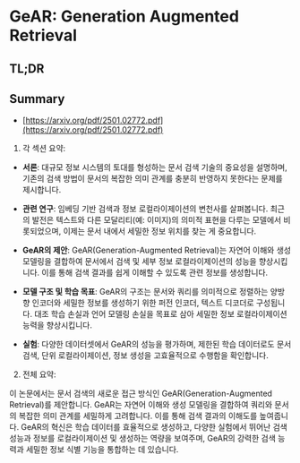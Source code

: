 # GeAR: Generation Augmented Retrieval
## TL;DR
## Summary
- [https://arxiv.org/pdf/2501.02772.pdf](https://arxiv.org/pdf/2501.02772.pdf)

1. 각 섹션 요약:

- **서론**: 대규모 정보 시스템의 토대를 형성하는 문서 검색 기술의 중요성을 설명하며, 기존의 검색 방법이 문서의 복잡한 의미 관계를 충분히 반영하지 못한다는 문제를 제시합니다.

- **관련 연구**: 임베딩 기반 검색과 정보 로컬라이제이션의 변천사를 살펴봅니다. 최근의 발전은 텍스트와 다른 모달리티(예: 이미지)의 의미적 표현을 다루는 모델에서 비롯되었으며, 이제는 문서 내에서 세밀한 정보 위치를 찾는 게 중요합니다.

- **GeAR의 제안**: GeAR(Generation-Augmented Retrieval)는 자연어 이해와 생성 모델링을 결합하여 문서에서 검색 및 세부 정보 로컬라이제이션의 성능을 향상시킵니다. 이를 통해 검색 결과를 쉽게 이해할 수 있도록 관련 정보를 생성합니다.

- **모델 구조 및 학습 목표**: GeAR의 구조는 문서와 쿼리를 의미적으로 정렬하는 양방향 인코더와 세밀한 정보를 생성하기 위한 퍼전 인코더, 텍스트 디코더로 구성됩니다. 대조 학습 손실과 언어 모델링 손실을 목표로 삼아 세밀한 정보 로컬라이제이션 능력을 향상시킵니다.

- **실험**: 다양한 데이터셋에서 GeAR의 성능을 평가하며, 제한된 학습 데이터로도 문서 검색, 단위 로컬라이제이션, 정보 생성을 고효율적으로 수행함을 확인합니다.

2. 전체 요약:

이 논문에서는 문서 검색의 새로운 접근 방식인 GeAR(Generation-Augmented Retrieval)를 제안합니다. GeAR는 자연어 이해와 생성 모델링을 결합하여 쿼리와 문서의 복잡한 의미 관계를 세밀하게 고려합니다. 이를 통해 검색 결과의 이해도를 높여줍니다. GeAR의 혁신은 학습 데이터를 효율적으로 생성하고, 다양한 실험에서 뛰어난 검색 성능과 정보를 로컬라이제이션 및 생성하는 역량을 보여주며, GeAR의 강력한 검색 능력과 세밀한 정보 식별 기능을 통합하는 데 있습니다.